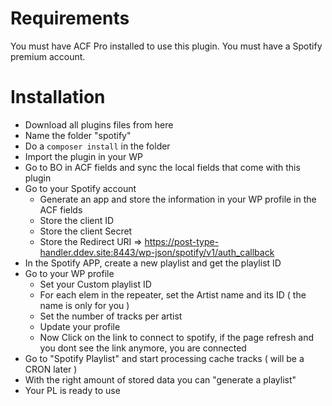 # Requirements

You must have ACF Pro installed to use this plugin.
You must have a Spotify premium account.

# Installation

- Download all plugins files from here
- Name the folder "spotify"
- Do a `composer install` in the folder
- Import the plugin in your WP
- Go to BO in ACF fields and sync the local fields that come with this plugin
- Go to your Spotify account 
  - Generate an app and store the information in your WP profile in the ACF fields
  - Store the client ID 
  - Store the client Secret
  - Store the Redirect URI => https://post-type-handler.ddev.site:8443/wp-json/spotify/v1/auth_callback
- In the Spotify APP, create a new playlist and get the playlist ID
- Go to your WP profile
  - Set your Custom playlist ID
  - For each elem in the repeater, set the Artist name and its ID ( the name is only for you )
  - Set the number of tracks per artist
  - Update your profile
  - Now Click on the link to connect to spotify, if the page refresh and you dont see the link anymore, you are connected
- Go to "Spotify Playlist" and start processing cache tracks ( will be a CRON later )
- With the right amount of stored data you can "generate a playlist"
- Your PL is ready to use